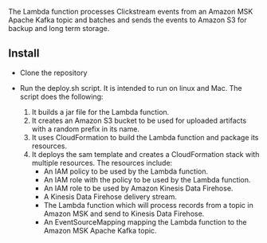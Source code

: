 The Lambda function processes Clickstream events from an Amazon MSK Apache Kafka topic and batches and sends the events to 
Amazon S3 for backup and long term storage.

## Install

   * Clone the repository
    
   * Run the deploy.sh script. It is intended to run on linux and Mac. The script does the following:

    
       1. It builds a jar file for the Lambda function.
       2. It creates an Amazon S3 bucket to be used for uploaded artifacts with a random prefix in its name.
       3. It uses CloudFormation to build the Lambda function and package its resources.
       4. It deploys the sam template and creates a CloudFormation stack with multiple resources. The resources include:
           * An IAM policy to be used by the Lambda function.
           * An IAM role with the policy to be used by the Lambda function.
           * An IAM role to be used by Amazon Kinesis Data Firehose.
           * A Kinesis Data Firehose delivery stream.
           * The Lambda function which will process records from a topic in Amazon MSK and send to Kinesis Data Firehose.
           * An EventSourceMapping mapping the Lambda function to the Amazon MSK Apache Kafka topic.
    
    

